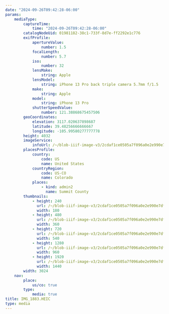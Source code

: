 ```yaml
---
date: "2024-09-26T09:42:28-06:00"
params:
    mediaType:
        captureTime:
            time: "2024-09-26T09:42:28-06:00"
        catalogNodeUid: 01981182-38c1-733f-8d7e-ff2292e1c776
        exifProfile:
            apertureValue:
                number: 1.5
            focalLength:
                number: 5.7
            iso:
                number: 32
            lensMake:
                string: Apple
            lensModel:
                string: iPhone 13 Pro back triple camera 5.7mm f/1.5
            make:
                string: Apple
            model:
                string: iPhone 13 Pro
            shutterSpeedValue:
                number: 121.38868675457506
        geoCoordinates:
            elevation: 3117.020637898687
            latitude: 39.48256666666667
            longitude: -105.99580277777778
        height: 4032
        imageService:
            infoUrl: /~/blob-iiif-image-v3/2cdaf1ce0505a7f096a0e2e990e7df33950a5098d8ba07994a6457d8e23d1805/info.json
        placesProfile:
            country:
                code: US
                name: United States
            countryRegion:
                code: US-CO
                name: Colorado
            places:
                - kind: admin2
                  name: Summit County
        thumbnails:
            - height: 240
              url: /~/blob-iiif-image-v3/2cdaf1ce0505a7f096a0e2e990e7df33950a5098d8ba07994a6457d8e23d1805/full/180%2C240/0/default.jpg
              width: 180
            - height: 480
              url: /~/blob-iiif-image-v3/2cdaf1ce0505a7f096a0e2e990e7df33950a5098d8ba07994a6457d8e23d1805/full/360%2C480/0/default.jpg
              width: 360
            - height: 720
              url: /~/blob-iiif-image-v3/2cdaf1ce0505a7f096a0e2e990e7df33950a5098d8ba07994a6457d8e23d1805/full/540%2C720/0/default.jpg
              width: 540
            - height: 1280
              url: /~/blob-iiif-image-v3/2cdaf1ce0505a7f096a0e2e990e7df33950a5098d8ba07994a6457d8e23d1805/full/960%2C1280/0/default.jpg
              width: 960
            - height: 1920
              url: /~/blob-iiif-image-v3/2cdaf1ce0505a7f096a0e2e990e7df33950a5098d8ba07994a6457d8e23d1805/full/1440%2C1920/0/default.jpg
              width: 1440
        width: 3024
    nav:
        place:
            us/co: true
        type:
            media: true
title: IMG_1883.HEIC
type: media
---
```

